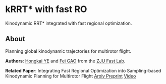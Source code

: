 # kRRT* with fast RO
Kinodynamic RRT* integrated with fast regional optimization.

##  About
Planning global kinodynamic trajectories for multirotor flight.

__Authors__: [Hongkai YE](https://kyleyehh.github.io/) and [Fei GAO](https://ustfei.com/) from the [ZJU Fast Lab](http://www.kivact.com/).

__Related Paper__:
Integrating Fast Regional Optimization into Sampling-based Kinodynamic Planning for Multirotor Flight
[Arxiv Preprint](https://arxiv.org/abs/2103.05519)
[Video](https://github.com/kyleYehh/kino_sampling_with_regional_opti/blob/main/Integrating%20Fast%20Regional%20Optimization%20Into%20Sampling-Based%20Kinodynamic%20Planning-1.mp4)